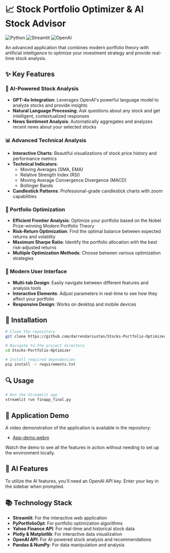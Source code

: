 # 📈 Stock Portfolio Optimizer & AI Stock Advisor

![Python](https://img.shields.io/badge/Python-3.8+-blue.svg)
![Streamlit](https://img.shields.io/badge/Streamlit-1.0+-red.svg)
![OpenAI](https://img.shields.io/badge/AI-GPT--4o-green.svg)

An advanced application that combines modern portfolio theory with artificial intelligence to optimize your investment strategy and provide real-time stock analysis.

## ✨ Key Features

### 🤖 AI-Powered Stock Analysis
- **GPT-4o Integration**: Leverages OpenAI's powerful language model to analyze stocks and provide insights
- **Natural Language Processing**: Ask questions about any stock and get intelligent, contextualized responses
- **News Sentiment Analysis**: Automatically aggregates and analyzes recent news about your selected stocks

### 📊 Advanced Technical Analysis
- **Interactive Charts**: Beautiful visualizations of stock price history and performance metrics
- **Technical Indicators**: 
  - Moving Averages (SMA, EMA)
  - Relative Strength Index (RSI)
  - Moving Average Convergence Divergence (MACD)
  - Bollinger Bands
- **Candlestick Patterns**: Professional-grade candlestick charts with zoom capabilities

### 💼 Portfolio Optimization
- **Efficient Frontier Analysis**: Optimize your portfolio based on the Nobel Prize-winning Modern Portfolio Theory
- **Risk-Return Optimization**: Find the optimal balance between expected returns and volatility
- **Maximum Sharpe Ratio**: Identify the portfolio allocation with the best risk-adjusted returns
- **Multiple Optimization Methods**: Choose between various optimization strategies

### 📱 Modern User Interface
- **Multi-tab Design**: Easily navigate between different features and analysis tools
- **Interactive Elements**: Adjust parameters in real-time to see how they affect your portfolio
- **Responsive Design**: Works on desktop and mobile devices

## 🚀 Installation

```bash
# Clone the repository
git clone https://github.com/darrendariustan/Stocks-Portfolio-Optimizer.git

# Navigate to the project directory
cd Stocks-Portfolio-Optimizer

# Install required dependencies
pip install -r requirements.txt
```

## 🔍 Usage

```bash
# Run the Streamlit app
streamlit run finapp_final.py
```

## 🎥 Application Demo

A video demonstration of the application is available in the repository:
- [App-demo.webm](App-demo.webm)

Watch the demo to see all the features in action without needing to set up the environment locally.

## 🧠 AI Features

To utilize the AI features, you'll need an OpenAI API key. Enter your key in the sidebar when prompted.

## 📚 Technology Stack

- **Streamlit**: For the interactive web application
- **PyPortfolioOpt**: For portfolio optimization algorithms
- **Yahoo Finance API**: For real-time and historical stock data
- **Plotly & Matplotlib**: For interactive data visualization
- **OpenAI API**: For AI-powered stock analysis and recommendations
- **Pandas & NumPy**: For data manipulation and analysis
